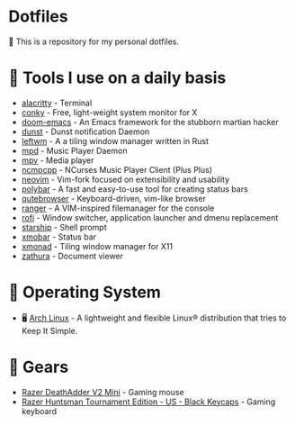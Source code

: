 # Dotfiles
:wrench: This is a repository for my personal dotfiles.

# :rocket: Tools I use on a daily basis
- [alacritty](https://github.com/alacritty/alacritty) - Terminal
- [conky](https://github.com/brndnmtthws/conky) - Free, light-weight system monitor for X
- [doom-emacs](https://github.com/hlissner/doom-emacs) - An Emacs framework for the stubborn martian hacker
- [dunst](https://dunst-project.org/) - Dunst notification Daemon
- [leftwm](https://github.com/leftwm/leftwm) - A a tiling window manager written in Rust
- [mpd](https://github.com/MusicPlayerDaemon/MPD) - Music Player Daemon
- [mpv](https://github.com/mpv-player/mpv) - Media player
- [ncmpcpp](https://github.com/ncmpcpp/ncmpcpp) - NCurses Music Player Client (Plus Plus)
- [neovim](https://github.com/neovim/neovim) - Vim-fork focused on extensibility and usability
- [polybar](https://github.com/polybar/polybar) -  A fast and easy-to-use tool for creating status bars
- [qutebrowser](https://github.com/qutebrowser/qutebrowser) - Keyboard-driven, vim-like browser
- [ranger](https://github.com/ranger/ranger) - A VIM-inspired filemanager for the console
- [rofi](https://github.com/davatorium/rofi) - Window switcher, application launcher and dmenu replacement
- [starship](https://github.com/starship/starship) - Shell prompt
- [xmobar](https://github.com/jaor/xmobar) - Status bar
- [xmonad](https://github.com/xmonad/xmonad) - Tiling window manager for X11
- [zathura](https://github.com/pwmt/zathura) - Document viewer

# :penguin: Operating System
- :desktop_computer: [Arch Linux](https://archlinux.org/) - A lightweight and flexible Linux® distribution that tries to Keep It Simple.

# :nut_and_bolt: Gears
- [Razer DeathAdder V2 Mini](https://www2.razer.com/ap-en/store/razer-deathadder-v2-mini) - Gaming mouse
- [Razer Huntsman Tournament Edition - US - Black Keycaps](https://www.razer.com/gaming-keyboards/razer-huntsman-tournament-edition/RZ03-03080200-R3U1) - Gaming keyboard
